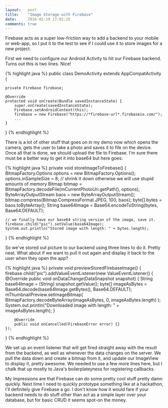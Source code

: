 ```yaml
---
layout:   post
title:    "Image Storage with Firebase"
date:     2016-02-19 17:02:25
comments: true
---
```

Firebase acts as a super low-friction way to add a backend to your mobile or web-app, so I put it to the test to see if I could use it to store images for a new project.

First we need to configure our Android Activity to hit our Firebase backend. Turns out this is two lines. Nice!

{% highlight java %}
public class DemoActivity extends AppCompatActivity {

    private Firebase firebase;

    @Override
    protected void onCreate(Bundle savedInstanceState) {
        super.onCreate(savedInstanceState);
        Firebase.setAndroidContext(this);
        firebase = new Firebase("https://*firebase-url*.firebaseio.com/");
        ...
    }
}
{% endhighlight %}

There is a lot of other stuff that goes on in my demo now which opens the camera, gets the user to take a photo and saves it to file on the device. Once all that is done, we should upload the file to Firebase. I'm sure there must be a better way to get it into base64 but here goes:

{% highlight java %}
private void storeImageToFirebase() {
    BitmapFactory.Options options = new BitmapFactory.Options();
    options.inSampleSize = 8; // shrink it down otherwise we will use stupid amounts of memory
    Bitmap bitmap = BitmapFactory.decodeFile(mCurrentPhotoUri.getPath(), options);
    ByteArrayOutputStream baos = new ByteArrayOutputStream();
    bitmap.compress(Bitmap.CompressFormat.JPEG, 100, baos);
    byte[] bytes = baos.toByteArray();
    String base64Image = Base64.encodeToString(bytes, Base64.DEFAULT);

    // we finally have our base64 string version of the image, save it.
    firebase.child("pic").setValue(base64Image);
    System.out.println("Stored image with length: " + bytes.length);
}
{% endhighlight %}

So we've stored out picture to our backend using three lines to do it. Pretty neat. What about if we want to pull it out again and display it back to the user when they open the app?

{% highlight java %}
private void previewStoredFirebaseImage() {
    firebase.child("pic").addValueEventListener(new ValueEventListener() {
        @Override
        public void onDataChange(DataSnapshot snapshot) {
            String base64Image = (String) snapshot.getValue();
            byte[] imageAsBytes = Base64.decode(base64Image.getBytes(), Base64.DEFAULT);
            mThumbnailPreview.setImageBitmap(
                    BitmapFactory.decodeByteArray(imageAsBytes, 0, imageAsBytes.length)
            );
            System.out.println("Downloaded image with length: " + imageAsBytes.length);
        }

        @Override
        public void onCancelled(FirebaseError error) {}
    });
}
{% endhighlight %}

We set up an event listener that will get fired straight away with the result from the backend, as well as whenever the data changes on the server. We pull the data down and create a bitmap from it, and update our ImageView to display it, pretty awesome. We needed to use a few more lines here, but I chalk that up mostly to Java's boilerplateyness for registering callbacks.

My impressions are that Firebase can do some pretty cool stuff pretty damn quickly. Next time I need to quickly prototype something like at a hackathon, I'll definitely give Firebase a go. I don't know how it would fare if your backend needs to do stuff other than act as a simple layer over your database, but for basic CRUD it seems spot-on the money.